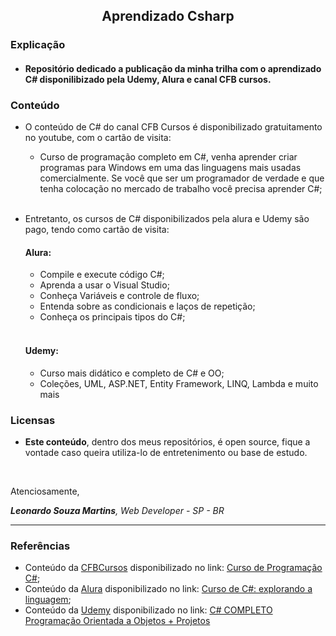 <h2 align="center">Aprendizado Csharp</h2>

<div>
<h3>Explicação</h3><h4>

- Repositório dedicado a publicação da minha trilha com o aprendizado C# disponilibizado pela Udemy, Alura e canal CFB cursos.</h3>
</div>
<div>
<h3>Conteúdo</h3>
  
- O conteúdo de C# do canal CFB Cursos é disponibilizado gratuitamento no youtube, com o cartão de visita: <br> 
  - Curso de programação completo em C#, venha aprender criar programas para Windows em uma das linguagens mais usadas comercialmente. Se você que ser um programador de verdade e que tenha colocação no mercado de trabalho você precisa aprender C#;<br>
  <br>
- Entretanto, os cursos de C# disponibilizados pela alura e Udemy são pago, tendo como cartão de visita:<br><h4>Alura:</h4>
  - Compile e execute código C#;<br>
  - Aprenda a usar o Visual Studio;<br>
  - Conheça Variáveis e controle de fluxo;<br>
  - Entenda sobre as condicionais e laços de repetição;<br>
  - Conheça os principais tipos do C#;<br>
  <br>
  <h4>Udemy:</h4>
  
  - Curso mais didático e completo de C# e OO;
  - Coleções, UML, ASP.NET, Entity Framework, LINQ, Lambda e muito mais

</div>
<div>

</div>
<div>
<h3>Licensas</h3>

- <strong>Este conteúdo</strong>, dentro dos meus repositórios, é open source, fique a vontade caso queira utiliza-lo de entretenimento ou base de estudo.
</div>
<br>
<div>
<p>Atenciosamente,</p>
<p><i><strong>Leonardo Souza Martins</strong>, Web Developer - SP - BR</i></p>
</div>
<hr />
<div>
<h3>Referências</h3><p>

- Conteúdo da <a href="https://www.youtube.com/@cfbcursos">CFBCursos</a> disponibilizado no link: <a href="https://www.youtube.com/playlist?list=PLx4x_zx8csUglgKTmgfVFEhWWBQCasNGi">Curso de Programação C#</a>;<br>
- Conteúdo da <a href="https://www.alura.com.br">Alura</a> disponibilizado no link: <a href="https://cursos.alura.com.br/course/csharp-iniciando-linguagem">Curso de C#: explorando a linguagem</a>;
- Conteúdo da <a href="https://www.udemy.com/">Udemy</a> disponibilizado no link: <a href="https://www.udemy.com/course/programacao-orientada-a-objetos-csharp">C# COMPLETO Programação Orientada a Objetos + Projetos</a></p>
</div>

